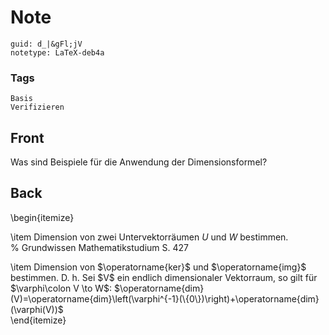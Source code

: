 # Note
```
guid: d_|&gFl;jV
notetype: LaTeX-deb4a
```

### Tags
```
Basis
Verifizieren
```

## Front
Was sind Beispiele für die Anwendung der Dimensionsformel?

## Back
\begin{itemize}<div>\item Dimension von zwei Untervektorräumen $U$ und $W$ bestimmen.</div><div>% Grundwissen Mathematikstudium S. 427</div><div>
</div><div>\item Dimension von $<span>\operatorname{ker}</span><span>$ und $</span><span>\operatorname{img}</span><span>$ bestimmen. D. h. Sei $V$ ein endlich dimensionaler Vektorraum, so gilt für $\varphi\colon V \to W$: $\operatorname{dim}(V)=\operatorname{dim}\left(\varphi^{-1}(\{0\})\right)+\operatorname{dim}(\varphi(V))$</span></div><div>\end{itemize}</div>
